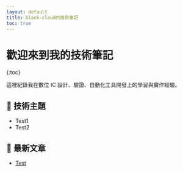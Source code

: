 ```yaml
---
layout: default
title: black-cloud的技術筆記
toc: true
---
```


# 歡迎來到我的技術筆記

{:toc}

這裡紀錄我在數位 IC 設計、驗證、自動化工具開發上的學習與實作經驗。

## 🔧 技術主題
- Test1
- Test2

## 📄 最新文章
- [Test](nanosim-power.md)

